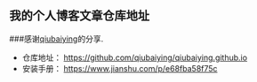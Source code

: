 ## 我的个人博客文章仓库地址

###感谢[qiubaiying](https://github.com/qiubaiying)的分享.
- 仓库地址：
https://github.com/qiubaiying/qiubaiying.github.io
- 安装手册：
https://www.jianshu.com/p/e68fba58f75c